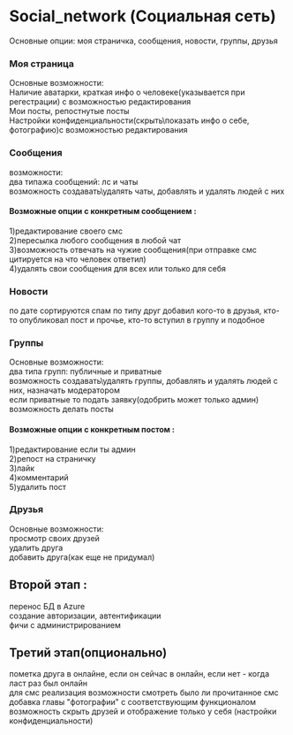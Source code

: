 # Social_network (Социальная сеть)
Основные опции: моя страничка, сообщения, новости, группы, друзья

### Моя страница
Основные возможности:  
Наличие аватарки, краткая инфо о человеке(указывается при регестрации) с возможностью редактирования  
Мои посты, репостнутые посты   
Настройки конфиденциальности(скрыть\показать инфо о себе, фотографию)с возможностью редактирования

### Сообщения
возможности:  
два типажа сообщений: лс и чаты   
возможность создавать\удалять чаты, добавлять и удалять людей с них   

#### Возможные опции с конкретным сообщением :  

1)редактирование своего смс  
2)пересылка любого сообщения в любой чат  
3)возможность отвечать на чужие сообщения(при отправке смс цитируется на что человек ответил)  
4)удалять свои сообщения для всех или только для себя  

### Новости  
по дате сортируются спам по типу друг добавил кого-то в друзья, кто-то опубликовал пост и прочье, кто-то вступил в группу и подобное  

### Группы
Основные возможности:  
два типа групп: публичные и приватные  
возможность создавать\удалять группы, добавлять и удалять людей с них, назначать модератором  
если приватные то подать заявку(одобрить может только админ)  
возможность делать посты  
#### Возможные опции с конкретным постом :
1)редактирование если ты админ  
2)репост на страничку  
3)лайк  
4)комментарий  
5)удалить пост  

### Друзья
Основные возможности:  
просмотр своих друзей  
удалить друга  
добавить друга(как еще не придумал)  

## Второй этап :  
перенос БД в Azure  
создание авторизации, автентификации  
фичи с администрированием

## Третий этап(опционально)
пометка друга в онлайне, если он сейчас в онлайн, если нет - когда ласт раз был онлайн  
для смс реализация возможности смотреть было ли прочитанное смс  
добавка главы "фотографии" с соответствующим функционалом  
возможность скрыть друзей и отображение только у себя (настройки конфиденциальности)  

